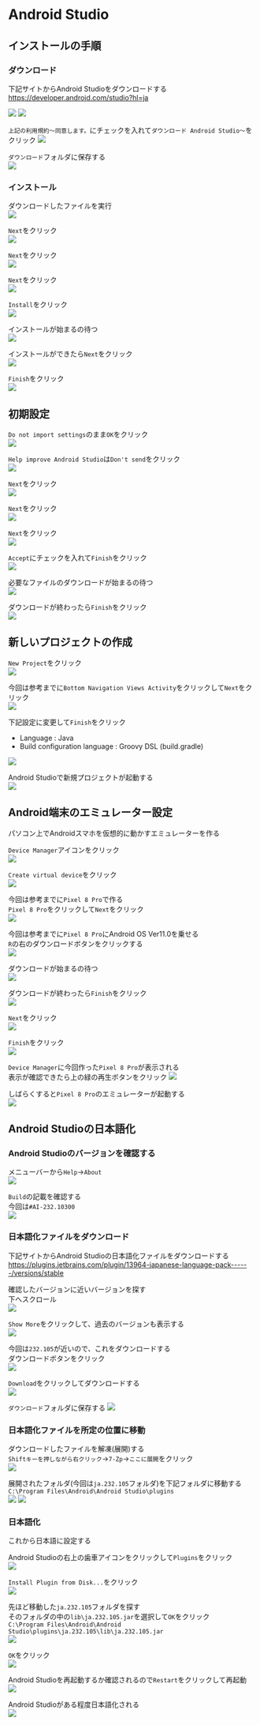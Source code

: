 # Android Studio

## インストールの手順

### ダウンロード

下記サイトからAndroid Studioをダウンロードする  
https://developer.android.com/studio?hl=ja

![](images/001.png)
![](images/002.png)

`上記の利用規約～同意します。`にチェックを入れて`ダウンロード Android Studio～`をクリック
![](images/003.png)

`ダウンロード`フォルダに保存する  
![](images/004.png)

### インストール

ダウンロードしたファイルを実行  
![](images/005.png)

`Next`をクリック  
![](images/006.png)

`Next`をクリック  
![](images/007.png)

`Next`をクリック  
![](images/008.png)

`Install`をクリック  
![](images/009.png)

インストールが始まるの待つ  
![](images/010.png)

インストールができたら`Next`をクリック  
![](images/011.png)

`Finish`をクリック  
![](images/012.png)

## 初期設定

`Do not import settings`のまま`OK`をクリック  
![](images/013.png)

`Help improve Android Studio`は`Don't send`をクリック  
![](images/014.png)

`Next`をクリック  
![](images/015.png)

`Next`をクリック  
![](images/016.png)

`Next`をクリック  
![](images/017.png)

`Accept`にチェックを入れて`Finish`をクリック  
![](images/018.png)

必要なファイルのダウンロードが始まるの待つ  
![](images/019.png)

ダウンロードが終わったら`Finish`をクリック  
![](images/020.png)

## 新しいプロジェクトの作成

`New Project`をクリック  
![](images/022.png)

今回は参考までに`Bottom Navigation Views Activity`をクリックして`Next`をクリック  
![](images/023.png)

下記設定に変更して`Finish`をクリック
- Language : Java
- Build configuration language : Groovy DSL (build.gradle)

![](images/024.png)

Android Studioで新規プロジェクトが起動する  
![](images/025.png)

## Android端末のエミュレーター設定

パソコン上でAndroidスマホを仮想的に動かすエミュレーターを作る

`Device Manager`アイコンをクリック  
![](images/026.png)

`Create virtual device`をクリック  
![](images/027.png)

今回は参考までに`Pixel 8 Pro`で作る  
`Pixel 8 Pro`をクリックして`Next`をクリック  
![](images/028.png)

今回は参考までに`Pixel 8 Pro`にAndroid OS Ver11.0を乗せる  
`R`の右のダウンロードボタンをクリックする  
![](images/029.png)

ダウンロードが始まるの待つ  
![](images/030.png)

ダウンロードが終わったら`Finish`をクリック  
![](images/031.png)

`Next`をクリック  
![](images/032.png)

`Finish`をクリック  
![](images/033.png)

`Device Manager`に今回作った`Pixel 8 Pro`が表示される  
表示が確認できたら上の緑の再生ボタンをクリック
![](images/034.png)

しばらくすると`Pixel 8 Pro`のエミュレーターが起動する  
![](images/035.png)

## Android Studioの日本語化

### Android Studioのバージョンを確認する  

メニューバーから`Help`→`About`  
![](images/036.png)

`Build`の記載を確認する  
今回は`#AI-232.10300`  
![](images/037.png)

### 日本語化ファイルをダウンロード  

下記サイトからAndroid Studioの日本語化ファイルをダウンロードする  
https://plugins.jetbrains.com/plugin/13964-japanese-language-pack------/versions/stable

確認したバージョンに近いバージョンを探す  
下へスクロール  
![](images/038.png)

`Show More`をクリックして、過去のバージョンも表示する  
![](images/039.png)

今回は`232.105`が近いので、これをダウンロードする  
ダウンロードボタンをクリック  
![](images/041.png)

`Download`をクリックしてダウンロードする  
![](images/042.png)

`ダウンロード`フォルダに保存する
![](images/043.png)

### 日本語化ファイルを所定の位置に移動  

ダウンロードしたファイルを解凍(展開)する  
`Shiftキーを押しながら右クリック`→`7-Zp`→`ここに展開`をクリック  
![](images/044.png)

展開されたフォルダ(今回は`ja.232.105`フォルダ)を下記フォルダに移動する  
`C:\Program Files\Android\Android Studio\plugins`  
![](images/045.png)
![](images/046.png)

### 日本語化

これから日本語に設定する

Android Studioの右上の歯車アイコンをクリックして`Plugins`をクリック  
![](images/047.png)

`Install Plugin from Disk...`をクリック  
![](images/048.png)

先ほど移動した`ja.232.105`フォルダを探す  
そのフォルダの中の`lib\ja.232.105.jar`を選択して`OK`をクリック  
`C:\Program Files\Android\Android Studio\plugins\ja.232.105\lib\ja.232.105.jar`  
![](images/049.png)

`OK`をクリック  
![](images/050.png)

Android Studioを再起動するか確認されるので`Restart`をクリックして再起動  
![](images/051.png)

Android Studioがある程度日本語化される  
![](images/052.png)